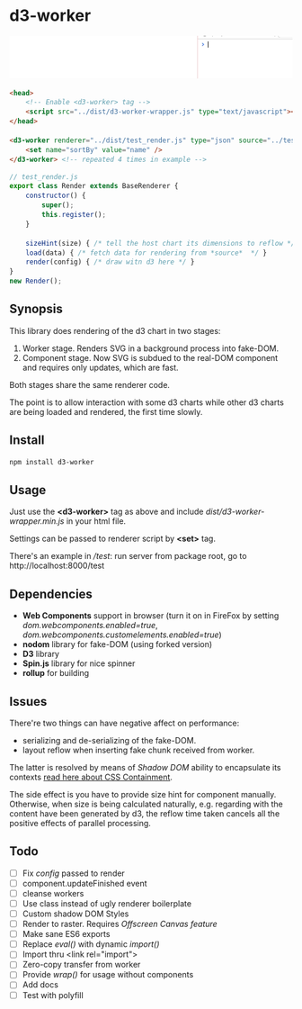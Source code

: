 # d3-worker

![preview](doc/scr.gif)

```html
<head>
    <!-- Enable <d3-worker> tag -->
    <script src="../dist/d3-worker-wrapper.js" type="text/javascript"></script>
</head>
    
<d3-worker renderer="../dist/test_render.js" type="json" source="../test/cor.json">
    <set name="sortBy" value="name" />
</d3-worker> <!-- repeated 4 times in example -->
```

```javascript
// test_render.js
export class Render extends BaseRenderer {
    constructor() {
        super();
        this.register();
    }

    sizeHint(size) { /* tell the host chart its dimensions to reflow */ }
    load(data) { /* fetch data for rendering from *source*  */ }
    render(config) { /* draw witn d3 here */ }
}
new Render();
```

## Synopsis

This library does rendering of the d3 chart in two stages:

1. Worker stage. Renders SVG in a background process into fake-DOM.
2. Component stage. Now SVG is subdued to the real-DOM component and requires only updates, which are fast.

Both stages share the same renderer code.

The point is to allow interaction with some d3 charts while other
d3 charts are being loaded and rendered, the first time slowly.

## Install

```bash
npm install d3-worker
```

## Usage

Just use the **&lt;d3-worker&gt;** tag as above and include
*dist/d3-worker-wrapper.min.js* in your html file.

Settings can be passed to renderer script by **&lt;set&gt;** tag.

There's an example in */test*: run server from package root, go to http://localhost:8000/test

## Dependencies

- **Web Components** support in browser (turn it on in FireFox by setting *dom.webcomponents.enabled=true*, *dom.webcomponents.customelements.enabled=true*)
- **nodom** library for fake-DOM (using forked version)
- **D3** library
- **Spin.js** library for nice spinner
- **rollup** for building

## Issues

There're two things can have negative affect on performance:

- serializing and de-serializing of the fake-DOM.
- layout reflow when inserting fake chunk received from worker.

The latter is resolved by means of *Shadow DOM* ability
to encapsulate its contexts [read here about CSS Containment](https://developers.google.com/web/updates/2016/06/css-containment).

The side effect is
you have to provide size hint for component manually. Otherwise, when
size is being calculated naturally, e.g. regarding with the content
have been generated by d3, the reflow time taken cancels all the positive
 effects of parallel processing.

## Todo

- [ ] Fix *config* passed to render
- [ ] component.updateFinished event
- [ ] cleanse workers
- [ ] Use class instead of ugly renderer boilerplate
- [ ] Custom shadow DOM Styles
- [ ] Render to raster. Requires *Offscreen Canvas feature*
- [ ] Make sane ES6 exports
- [ ] Replace *eval()* with dynamic *import()*
- [ ] Import thru &lt;link rel="import"&gt;
- [ ] Zero-copy transfer from worker
- [ ] Provide *wrap()* for usage without components
- [ ] Add docs
- [ ] Test with polyfill
